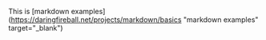 This is [markdown examples](https://daringfireball.net/projects/markdown/basics "markdown examples" target="_blank")
